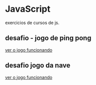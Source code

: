 # JavaScript
 exercicios de cursos de js.

 ## desafio - jogo de ping pong

 <a href="./ping pong/ping.html"> ver o jogo funcionando</a>

 ## desafio jogo da nave

<a href="./nave_game/index.html"> ver o jogo funcionando</a>